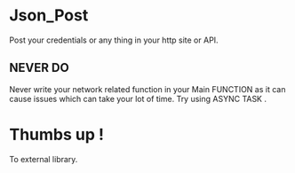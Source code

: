 # Json_Post
Post your credentials or any thing in your http site or API.

## NEVER DO
Never write your network related function in your Main FUNCTION as it can cause issues which can take your lot of time.
Try using ASYNC TASK .

# Thumbs up !
 To external library.
 
